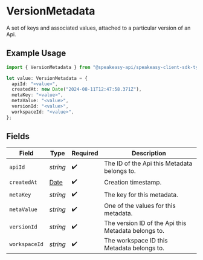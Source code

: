 # VersionMetadata

A set of keys and associated values, attached to a particular version of an Api.

## Example Usage

```typescript
import { VersionMetadata } from "@speakeasy-api/speakeasy-client-sdk-typescript/sdk/models/shared";

let value: VersionMetadata = {
  apiId: "<value>",
  createdAt: new Date("2024-08-11T12:47:58.371Z"),
  metaKey: "<value>",
  metaValue: "<value>",
  versionId: "<value>",
  workspaceId: "<value>",
};
```

## Fields

| Field                                                                                         | Type                                                                                          | Required                                                                                      | Description                                                                                   |
| --------------------------------------------------------------------------------------------- | --------------------------------------------------------------------------------------------- | --------------------------------------------------------------------------------------------- | --------------------------------------------------------------------------------------------- |
| `apiId`                                                                                       | *string*                                                                                      | :heavy_check_mark:                                                                            | The ID of the Api this Metadata belongs to.                                                   |
| `createdAt`                                                                                   | [Date](https://developer.mozilla.org/en-US/docs/Web/JavaScript/Reference/Global_Objects/Date) | :heavy_check_mark:                                                                            | Creation timestamp.                                                                           |
| `metaKey`                                                                                     | *string*                                                                                      | :heavy_check_mark:                                                                            | The key for this metadata.                                                                    |
| `metaValue`                                                                                   | *string*                                                                                      | :heavy_check_mark:                                                                            | One of the values for this metadata.                                                          |
| `versionId`                                                                                   | *string*                                                                                      | :heavy_check_mark:                                                                            | The version ID of the Api this Metadata belongs to.                                           |
| `workspaceId`                                                                                 | *string*                                                                                      | :heavy_check_mark:                                                                            | The workspace ID this Metadata belongs to.                                                    |